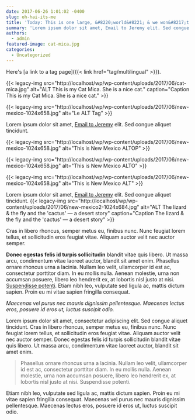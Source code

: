```yaml
---
date: 2017-06-26 1:01:02 -0400
slug: oh-hai-its-me
title: 'Today: This is one large, &#8220;world&#8221; & we won&#8217;t say it&#8217;s &#8216;flat&#8217;!'
summary: 'Lorem ipsum dolor sit amet, Email to Jeremy elit. Sed congue aliquet tincidunt. Lorem ipsum dolor sit amet, Email to Jeremy'
authors:
  - admin
featured-image: cat-mica.jpg
categories:
  - Uncategorized
---
```


Here's [a link to a tag page]({{< link href="tag/multilingual" >}}).

{{< legacy-img src="http://localhost/wp/wp-content/uploads/2017/06/cat-mica.jpg" alt="ALT This is my Cat Mica. She is a nice cat." caption="Caption This is my Cat Mica. She is a nice cat." >}}

{{< legacy-img src="http://localhost/wp/wp-content/uploads/2017/06/new-mexico-1024x658.jpg" alt="Le ALT Tag" >}}

Lorem ipsum dolor sit amet, [Email to Jeremy](mailto:jeremy.zilar@gsa.gov) elit. Sed congue aliquet tincidunt.

{{< legacy-img src="http://localhost/wp/wp-content/uploads/2017/06/new-mexico-1024x658.jpg" alt="This is New Mexico ALTOP" >}}

{{< legacy-img src="http://localhost/wp/wp-content/uploads/2017/06/new-mexico-1024x658.jpg" alt="This is New Mexico ALTO" >}}

{{< legacy-img src="http://localhost/wp/wp-content/uploads/2017/06/new-mexico-1024x658.jpg" alt="This is New Mexico ALT" >}}

Lorem ipsum dolor sit amet, [Email to Jeremy](mailto:jeremy.zilar@gsa.gov) elit. Sed congue aliquet tincidunt. {{< legacy-img src="http://localhost/wp/wp-content/uploads/2017/06/new-mexico2-1024x684.jpg" alt="ALT The lizard & the fly and the 'cactus' — a desert story" caption="Caption The lizard & the fly and the 'cactus' — a desert story" >}}

Cras in libero rhoncus, semper metus eu, finibus nunc. Nunc feugiat lorem tellus, et sollicitudin eros feugiat vitae. Aliquam auctor velit nec auctor semper.

**Donec egestas felis id turpis sollicitudin** blandit vitae quis libero. Ut massa arcu, condimentum vitae laoreet auctor, blandit sit amet enim. Phasellus ornare rhoncus urna a lacinia. Nullam leo velit, ullamcorper id est ac, consectetur porttitor diam. In eu mollis nulla. Aenean molestie, urna non accumsan posuere, libero leo hendrerit ex, at lobortis nisl justo at nisi. [Suspendisse potenti](#). Etiam nibh leo, vulputate sed ligula ac, mattis dictum sapien. Proin eu mi vitae sapien fringilla consequat.

_Maecenas vel purus nec mauris dignissim pellentesque. Maecenas lectus eros, posuere id eros ut, luctus suscipit odio._

Lorem ipsum dolor sit amet, consectetur adipiscing elit. Sed congue aliquet tincidunt. Cras in libero rhoncus, semper metus eu, finibus nunc. Nunc feugiat lorem tellus, et sollicitudin eros feugiat vitae. Aliquam auctor velit nec auctor semper. Donec egestas felis id turpis sollicitudin blandit vitae quis libero. Ut massa arcu, condimentum vitae laoreet auctor, blandit sit amet enim.

> Phasellus ornare rhoncus urna a lacinia. Nullam leo velit, ullamcorper id est ac, consectetur porttitor diam. In eu mollis nulla. Aenean molestie, urna non accumsan posuere, libero leo hendrerit ex, at lobortis nisl justo at nisi. Suspendisse potenti.

Etiam nibh leo, vulputate sed ligula ac, mattis dictum sapien. Proin eu mi vitae sapien fringilla consequat. Maecenas vel purus nec mauris dignissim pellentesque. Maecenas lectus eros, posuere id eros ut, luctus suscipit odio.
